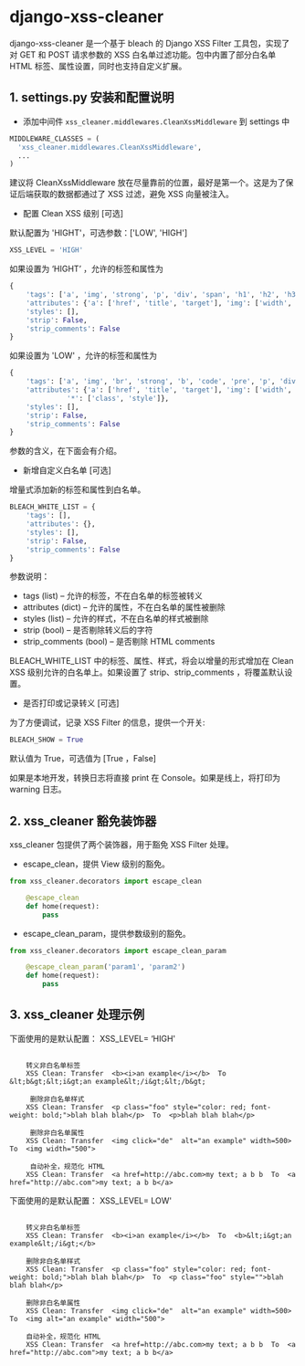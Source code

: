 # django-xss-cleaner

django-xss-cleaner 是一个基于 bleach 的 Django XSS Filter 工具包，实现了对 GET 和 POST 请求参数的 XSS 白名单过滤功能。包中内置了部分白名单 HTML 标签、属性设置，同时也支持自定义扩展。


## 1. settings.py 安装和配置说明

- 添加中间件 `xss_cleaner.middlewares.CleanXssMiddleware` 到 settings 中

```python
MIDDLEWARE_CLASSES = (
  'xss_cleaner.middlewares.CleanXssMiddleware',
  ...
)
```

建议将 CleanXssMiddleware 放在尽量靠前的位置，最好是第一个。这是为了保证后端获取的数据都通过了 XSS 过滤，避免 XSS 向量被注入。


- 配置 Clean XSS 级别 [可选]

默认配置为 'HIGHT'，可选参数：['LOW', 'HIGH']

```python
XSS_LEVEL = 'HIGH'
```

如果设置为 ‘HIGHT’ ，允许的标签和属性为

```python
{
    'tags': ['a', 'img', 'strong', 'p', 'div', 'span', 'h1', 'h2', 'h3', 'h4', 'h5', 'h6', 'table', 'ul', 'ol', 'tr', 'th', 'td', 'li'],
    'attributes': {'a': ['href', 'title', 'target'], 'img': ['width', 'height', 'src']},
    'styles': [],
    'strip': False,
    'strip_comments': False
}
```

如果设置为 'LOW' ，允许的标签和属性为

```python
{
    'tags': ['a', 'img', 'br', 'strong', 'b', 'code', 'pre', 'p', 'div', 'em', 'span', 'h1', 'h2', 'h3', 'h4', 'h5', 'h6', 'table', 'ul', 'ol', 'tr', 'th', 'td', 'hr', 'li', 'u'],
    'attributes': {'a': ['href', 'title', 'target'], 'img': ['width', 'height', 'src', 'alt'],
              '*': ['class', 'style']},
    'styles': [],
    'strip': False,
    'strip_comments': False
}
```

参数的含义，在下面会有介绍。

- 新增自定义白名单 [可选]

增量式添加新的标签和属性到白名单。

```python
BLEACH_WHITE_LIST = {
    'tags': [],
    'attributes': {},
    'styles': [],
    'strip': False,
    'strip_comments': False
}
```

  参数说明：

  -  tags (list)  – 允许的标签，不在白名单的标签被转义
  -  attributes (dict)  – 允许的属性，不在白名单的属性被删除
  -  styles (list) – 允许的样式，不在白名单的样式被删除
  -  strip (bool) – 是否剔除转义后的字符
  -  strip_comments (bool) – 是否剔除 HTML comments


  BLEACH_WHITE_LIST 中的标签、属性、样式，将会以增量的形式增加在 Clean XSS 级别允许的白名单上。如果设置了 strip、strip_comments ，将覆盖默认设置。

- 是否打印或记录转义 [可选]

为了方便调试，记录 XSS Filter 的信息，提供一个开关:

```python
BLEACH_SHOW = True
```

  默认值为 True，可选值为 [True ，False]

  如果是本地开发，转换日志将直接 print 在 Console。如果是线上，将打印为 warning  日志。


## 2. xss_cleaner 豁免装饰器

xss_cleaner 包提供了两个装饰器，用于豁免 XSS Filter 处理。

- escape_clean，提供 View 级别的豁免。

```python
from xss_cleaner.decorators import escape_clean

    @escape_clean
    def home(request):
        pass
```

- escape_clean_param，提供参数级别的豁免。

```python
from xss_cleaner.decorators import escape_clean_param

    @escape_clean_param('param1', 'param2')
    def home(request):
        pass
```

## 3. xss_cleaner 处理示例

下面使用的是默认配置： XSS_LEVEL= ‘HIGH'

```shell

    转义非白名单标签
    XSS Clean: Transfer  <b><i>an example</i></b>  To  &lt;b&gt;&lt;i&gt;an example&lt;/i&gt;&lt;/b&gt;

     删除非白名单样式
    XSS Clean: Transfer  <p class="foo" style="color: red; font-weight: bold;">blah blah blah</p>  To  <p>blah blah blah</p>

     删除非白名单属性
    XSS Clean: Transfer  <img click="de"  alt="an example" width=500>  To  <img width="500">

     自动补全，规范化 HTML
    XSS Clean: Transfer  <a href=http://abc.com>my text; a b b  To  <a href="http://abc.com">my text; a b b</a>
```


下面使用的是默认配置： XSS_LEVEL= LOW'


```shell

    转义非白名单标签
    XSS Clean: Transfer  <b><i>an example</i></b>  To  <b>&lt;i&gt;an example&lt;/i&gt;</b>

    删除非白名单样式
    XSS Clean: Transfer  <p class="foo" style="color: red; font-weight: bold;">blah blah blah</p>  To  <p class="foo" style="">blah blah blah</p>

    删除非白名单属性
    XSS Clean: Transfer  <img click="de"  alt="an example" width=500>  To  <img alt="an example" width="500">

    自动补全，规范化 HTML
    XSS Clean: Transfer  <a href=http://abc.com>my text; a b b  To  <a href="http://abc.com">my text; a b b</a>
```